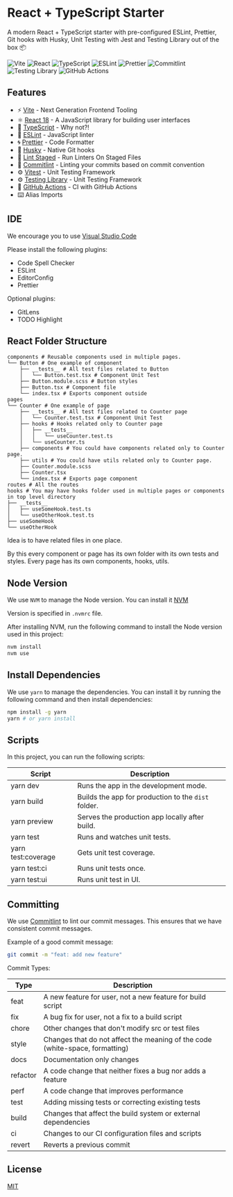 # React + TypeScript Starter

A modern React + TypeScript starter with pre-configured ESLint, Prettier, Git hooks with Husky, Unit Testing with Jest and Testing Library out of the box 📦

![Vite](https://img.shields.io/badge/Vite-B73BFE?style=for-the-badge&logo=vite&logoColor=FFD62E)
![React](https://img.shields.io/badge/React-20232A?style=for-the-badge&logo=react&logoColor=61DAFB)
![TypeScript](https://img.shields.io/badge/TypeScript-007ACC?style=for-the-badge&logo=typescript&logoColor=white)
![ESLint](https://img.shields.io/badge/eslint-3A33D1?style=for-the-badge&logo=eslint&logoColor=white)
![Prettier](https://img.shields.io/badge/prettier-1A2C34?style=for-the-badge&logo=prettier&logoColor=F7BA3E)
![Commitlint](https://img.shields.io/badge/commitlint-000000?style=for-the-badge&logo=commitlint&logoColor=white)
![Testing Library](https://img.shields.io/badge/testing%20library-E33332?style=for-the-badge&logo=testing-library&logoColor=white)
![GitHub Actions](https://img.shields.io/badge/github%20actions-%232671E5.svg?style=for-the-badge&logo=githubactions&logoColor=white)

## Features

- ⚡️ [Vite](https://vitejs.dev/) - Next Generation Frontend Tooling
- ⚛️ [React 18](https://reactjs.org/) - A JavaScript library for building user interfaces
- 💎 [TypeScript](https://www.typescriptlang.org/) - Why not?!
- 🔨 [ESLint](https://eslint.org/) - JavaScript linter
- 🌀 [Prettier](https://prettier.io) - Code Formatter
- 🐺 [Husky](https://github.com/typicode/husky) - Native Git hooks
- 🐺 [Lint Staged](https://github.com/okonet/lint-staged) - Run Linters On Staged Files
- 📑 [Commitlint](https://commitlint.js.org/) - Linting your commits based on commit convention
- ⚙️ [Vitest](https://vitest.dev/) - Unit Testing Framework
- ⚙️ [Testing Library](https://testing-library.com/) - Unit Testing Framework
- 🔬 [GitHub Actions](https://docs.github.com/en/actions) - CI with GitHub Actions
- ⌨️ Alias Imports

## IDE

We encourage you to use [Visual Studio Code](https://code.visualstudio.com/)

Please install the following plugins:

- Code Spell Checker
- ESLint
- EditorConfig
- Prettier

Optional plugins:

- GitLens
- TODO Highlight

## React Folder Structure

```
components # Reusable components used in multiple pages.
└── Button # One example of component
    ├── __tests__ # All test files related to Button
    │   └── Button.test.tsx # Component Unit Test
    ├── Button.module.scss # Button styles
    ├── Button.tsx # Component file
    └── index.tsx # Exports component outside
pages
└── Counter # One example of page
    ├── __tests__ # All test files related to Counter page
    │   └── Counter.test.tsx # Component Unit Test
    ├── hooks # Hooks related only to Counter page
    │   ├── __tests__
    │   │   └── useCounter.test.ts
    │   └── useCounter.ts
    ├── components # You could have components related only to Counter page.
    ├── utils # You could have utils related only to Counter page.
    ├── Counter.module.scss
    ├── Counter.tsx
    └── index.tsx # Exports page component
routes # All the routes
hooks # You may have hooks folder used in multiple pages or components in top level directory
├── __tests__
│   ├── useSomeHook.test.ts
│   └── useOtherHook.test.ts
├── useSomeHook
└── useOtherHook
```

Idea is to have related files in one place.

By this every component or page has its own folder with its own tests and styles.
Every page has its own components, hooks, utils.

## Node Version

We use `NVM` to manage the Node version. You can install it [NVM](https://github.com/nvm-sh/nvm)

Version is specified in `.nvmrc` file.

After installing NVM, run the following command to install the Node version used in this project:

```bash
nvm install
nvm use
```

## Install Dependencies

We use `yarn` to manage the dependencies. You can install it by running the following command and then install dependencies:

```bash
npm install -g yarn
yarn # or yarn install
```

## Scripts

<p>In this project, you can run the following scripts:</p>

| Script             | Description                                         |
| ------------------ | --------------------------------------------------- |
| yarn dev           | Runs the app in the development mode.               |
| yarn build         | Builds the app for production to the `dist` folder. |
| yarn preview       | Serves the production app locally after build.      |
| yarn test          | Runs and watches unit tests.                        |
| yarn test:coverage | Gets unit test coverage.                            |
| yarn test:ci       | Runs unit tests once.                               |
| yarn test:ui       | Runs unit test in UI.                               |

## Committing

We use [Commitlint](https://commitlint.js.org/) to lint our commit messages. This ensures that we have consistent commit messages.

Example of a good commit message:

```bash
git commit -m "feat: add new feature"
```

Commit Types:

| Type     | Description                                                                  |
| -------- | ---------------------------------------------------------------------------- |
| feat     | A new feature for user, not a new feature for build script                   |
| fix      | A bug fix for user, not a fix to a build script                              |
| chore    | Other changes that don't modify src or test files                            |
| style    | Changes that do not affect the meaning of the code (white-space, formatting) |
| docs     | Documentation only changes                                                   |
| refactor | A code change that neither fixes a bug nor adds a feature                    |
| perf     | A code change that improves performance                                      |
| test     | Adding missing tests or correcting existing tests                            |
| build    | Changes that affect the build system or external dependencies                |
| ci       | Changes to our CI configuration files and scripts                            |
| revert   | Reverts a previous commit                                                    |

## License

[MIT](https://choosealicense.com/licenses/mit/)
